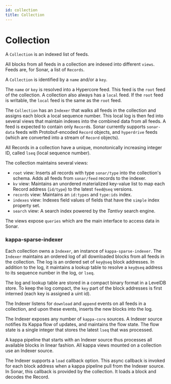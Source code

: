 ```yaml
---
id: collection
title: Collection
---
```


# Collection

A `Collection` is an indexed list of feeds.

All blocks from all feeds in a collection are indexed into different `views`.
Feeds are, for Sonar, a list of `Records`.

A `Collection` is identified by a `name` and/or a `key`.

The `name` or `key` is resolved into a Hypercore feed. This feed is the `root` feed of the collection. A collection also always has a `local` feed. If the `root` feed is writable, the `local` feed is the same as the `root` feed.

The `Collection` has an `Indexer` that walks all feeds in the collection and assigns each block a local sequence number. This local log is then fed into several views that maintain indexes into the combined data from all feeds. A feed is expected to contain only `Record`s. Sonar currently supports `sonar-data` feeds with Protobuf-encoded `Record` objects, and `hyperdrive` feeds (which are converted into a stream of `Record` objects).

All Records in a collection have a unique, monotonically increasing integer ID, called `lseq` (local sequence number). 

The collection maintains several views:

- `root` view: Inserts all records with type `sonar/type` into the collection's schema. Adds all feeds from `sonar/feed` records to the indexer.
- `kv` view: Maintains an unordered materialized key-value list to map each Record address (`id/type`) to the latest `feed@seq` versions.
- `records` view: Maintains an `id:types` and `type:ids` index.
- `indexes` view: Indexes field values of fields that have the `simple` index property set.
- `search` view: A search index powered by the *Tantivy* search engine.

The views expose `queries` which are the main interface to access data in Sonar.

### kappa-sparse-indexer

Each collection owns a `Indexer`, an instance of `kappa-sparse-indexer`. The `Indexer` maintains an ordered log of all downloaded blocks from all feeds in the collection. The log is an ordered set of `key@seq` block addresses. In addition to the log, it maintains a lookup table to resolve a `key@seq` address to its sequence number in the log, or `lseq`.

The log and lookup table are stored in a compact binary format in a LevelDB store. To keep the log compact, the `key` part of the block addresses is first interned (each key is assigned a uint id). 

The Indexer listens for `download` and `append` events on all feeds in a collection, and upon these events, inserts the new blocks into the log.

The Indexer exposes any number of `kappa-core` sources. A Indexer source notifies its Kappa flow of updates, and maintains the flow state. The flow state is a single integer that stores the latest `lseq` that was processed.

A kappa pipeline that starts with an Indexer source thus processes all available blocks in linear fashion. All kappa views mounted on a collection use an Indexer source. 

The Indexer supports a `load` callback option. This async callback is invoked for each block address when a kappa pipeline pull from the Indexer source. In Sonar, this callback is provided by the collection. It loads a block and decodes the Record.
